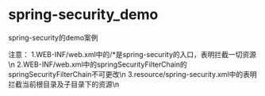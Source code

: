 # spring-security_demo
spring-security的demo案例

注意：
1.WEB-INF/web.xml中的<url-pattern>/*</url-pattern>是spring-security的入口，表明拦截一切资源\n
2.WEB-INF/web.xml中的<filter-name>springSecurityFilterChain</filter-name>的springSecurityFilterChain不可更改\n
3.resource/spring-security.xml中的<intercept-url pattern="/**" access="ROLE_USER" />表明拦截当前根目录及子目录下的资源\n

